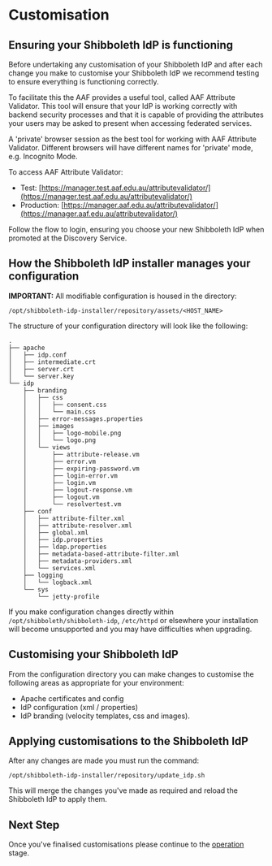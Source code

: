 ---
---

# Customisation

## Ensuring your Shibboleth IdP is functioning

Before undertaking any customisation of your Shibboleth IdP and after each change you make to customise your Shibboleth IdP we recommend testing to ensure everything is functioning correctly.

To facilitate this the AAF provides a useful tool, called AAF Attribute Validator. This tool will ensure that your IdP is working correctly with backend security processes and that it is capable of providing the attributes your users may be asked to present when accessing federated services.

A 'private' browser session as the best tool for working with AAF Attribute Validator. Different browsers will have different names for 'private' mode, e.g. Incognito Mode.

To access AAF Attribute Validator:

* Test: [https://manager.test.aaf.edu.au/attributevalidator/](https://manager.test.aaf.edu.au/attributevalidator/)
* Production: [https://manager.aaf.edu.au/attributevalidator/](https://manager.aaf.edu.au/attributevalidator/)

Follow the flow to login, ensuring you choose your new Shibboleth IdP when promoted at the Discovery Service.

## How the Shibboleth IdP installer manages your configuration

**IMPORTANT:** All modifiable configuration is housed in the directory:

```
/opt/shibboleth-idp-installer/repository/assets/<HOST_NAME>
```

The structure of your configuration directory will look like the following:

```
.
├── apache
│   ├── idp.conf
│   ├── intermediate.crt
│   ├── server.crt
│   └── server.key
└── idp
    ├── branding
    │   ├── css
    │   │   ├── consent.css
    │   │   └── main.css
    │   ├── error-messages.properties
    │   ├── images
    │   │   ├── logo-mobile.png
    │   │   └── logo.png
    │   └── views
    │       ├── attribute-release.vm
    │       ├── error.vm
    │       ├── expiring-password.vm
    │       ├── login-error.vm
    │       ├── login.vm
    │       ├── logout-response.vm
    │       ├── logout.vm
    │       └── resolvertest.vm
    ├── conf
    │   ├── attribute-filter.xml
    │   ├── attribute-resolver.xml
    │   ├── global.xml
    │   ├── idp.properties
    │   ├── ldap.properties
    │   ├── metadata-based-attribute-filter.xml
    │   ├── metadata-providers.xml
    │   └── services.xml
    ├── logging
    │   └── logback.xml
    └── sys
        └── jetty-profile

```

If you make configuration changes directly within `/opt/shibboleth/shibboleth-idp`, `/etc/httpd` or elsewhere your installation will become unsupported and you may have difficulties when upgrading.

## Customising your Shibboleth IdP

From the configuration directory you can make changes to customise the following areas as appropriate for your environment:

- Apache certificates and config
- IdP configuration (xml / properties)
- IdP branding (velocity templates, css and images).

## Applying customisations to the Shibboleth IdP

After any changes are made you must run the command:

```
/opt/shibboleth-idp-installer/repository/update_idp.sh
```

This will merge the changes you've made as required and reload the Shibboleth IdP to apply them.

## Next Step

Once you've finalised customisations please continue to the [operation](operation.html) stage.
